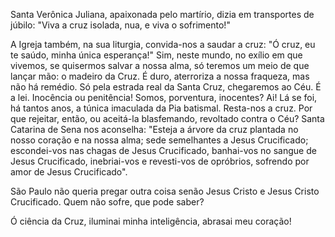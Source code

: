 Santa Verônica Juliana, apaixonada pelo martírio, dizia em transportes de júbilo: "Viva a cruz isolada, nua, e viva o sofrimento!"

A Igreja também, na sua liturgia, convida-nos a saudar a cruz: "Ó cruz, eu te saúdo, minha única esperança!" Sim, neste mundo, no exílio em que vivemos, se quisermos salvar a nossa alma, só teremos um meio de que lançar mão: o madeiro da Cruz. É duro, aterroriza a nossa fraqueza, mas não há remédio. Só pela estrada real da Santa Cruz, chegaremos ao Céu. É a lei. Inocência ou penitência! Somos, porventura, inocentes? Ai! Lá se foi, há tantos anos, a túnica imaculada da Pia batismal. Resta-nos a cruz. Por que rejeitar, então, ou aceitá-la blasfemando, revoltado contra o Céu? Santa Catarina de Sena nos aconselha: "Esteja a árvore da cruz plantada no nosso coração e na nossa alma; sede semelhantes a Jesus Crucificado; escondei-vos nas chagas de Jesus Crucificado, banhai-vos no sangue de Jesus Crucificado, inebriai-vos e revesti-vos de opróbrios, sofrendo por amor de Jesus Crucificado".

São Paulo não queria pregar outra coisa senão Jesus Cristo e Jesus Cristo Crucificado. Quem não sofre, que pode saber?

Ó ciência da Cruz, iluminai minha inteligência, abrasai meu coração!